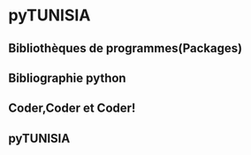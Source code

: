 # pyTUNISIA

## Bibliothèques de programmes(Packages) 
<preview-lia 
link="pageArticle.html?article=https://tinyurl.com/yyrcq3q9"
src="https://liascript.github.io/course/?https://liamd.informatik.tu-freiberg.de//tvszSl_j9/download#2">
</preview-lia>

## Bibliographie python 
<preview-lia 
link="pageArticle.html?article=https://tinyurl.com/y3anj4b2"
src="https://liascript.github.io/course/?https://liamd.informatik.tu-freiberg.de//DhxpqiUJ7/download#2">
</preview-lia> 

## Coder,Coder et Coder!

<preview-lia 
link="pageArticle.html?article=https://tinyurl.com/yxzgcycd"
src="https://liascript.github.io/course/?https://liamd.informatik.tu-freiberg.de//BZ9JkE1TS/download#2">
</preview-lia> 

## pyTUNISIA
<preview-lia 
link="pageArticle.html?article=https://tinyurl.com/y35gr8ve"
src="https://liascript.github.io/course/?https://liamd.informatik.tu-freiberg.de//jEpBZIQtm/download#1">
</preview-lia> 

